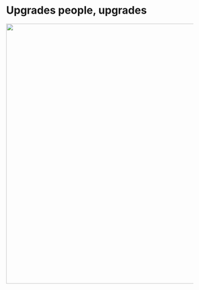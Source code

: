 # Upgrades people, upgrades

<img src="/solution.svg" width=700px>

<!--
What about connecting it all together though? Well, Layer 3 connectivity comes from our existing Provider Edge infrastructure on Juniper MX series routers. The other side of the point-to-point connectivity goes over a pseudowire to our Label Edge Routers, which uses Ciena's 5000 series routing platform.
We are using Martini-style LDP pseudowires, so there is a targeted LDP session between the PE and LER to facilitate these connections.

We have been deploying the majority of our transit and L3VPN services this way for over a year now, with all LER provisioning handled by Ciena's Navigator Network Control Suite platform, and have been very impressed with the solution.

Across all of this, we can then connect devices from outside of the fabric to devices behind the fabric in a way that provides a high level of redundancy. We can then use this to deliver DC to DC connectivity, as well as internet circuits to our firewalls, which are clusters of Fortinet FortiGates.
-->
